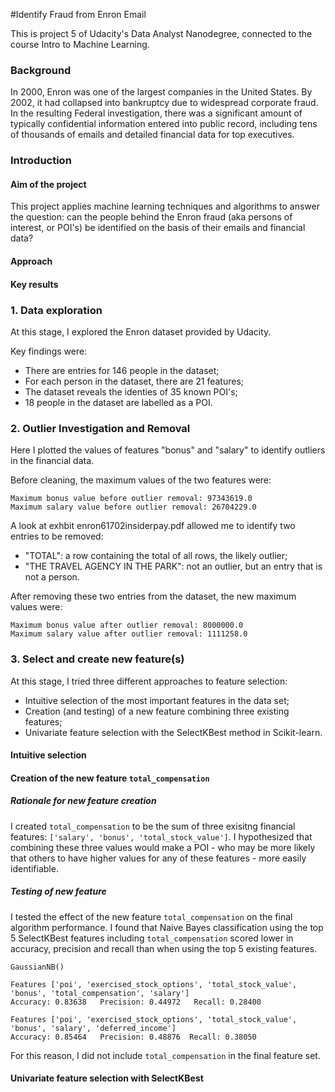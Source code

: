#Identify Fraud from Enron Email

This is project 5 of Udacity's Data Analyst Nanodegree, connected to the course Intro to Machine Learning.

### Background
In 2000, Enron was one of the largest companies in the United States. By 2002, it had collapsed into bankruptcy due to widespread corporate fraud. In the resulting Federal investigation, there was a significant amount of typically confidential information entered into public record, including tens of thousands of emails and detailed financial data for top executives.

### Introduction

#### Aim of the project
This project applies machine learning techniques and algorithms to answer the question: can the people behind the Enron fraud (aka persons of interest, or POI's) be identified on the basis of their emails and financial data?

#### Approach


#### Key results


### 1. Data exploration

At this stage, I explored the Enron dataset provided by Udacity.

Key findings were:
- There are entries for 146 people in the dataset;
- For each person in the dataset, there are 21 features;
- The dataset reveals the identies of 35 known POI's;
- 18 people in the dataset are labelled as a POI.

### 2. Outlier Investigation and Removal

Here I plotted the values of features "bonus" and "salary" to identify outliers in the financial data.

Before cleaning, the maximum values of the two features were:

```
Maximum bonus value before outlier removal: 97343619.0
Maximum salary value before outlier removal: 26704229.0
```

A look at exhbit enron61702insiderpay.pdf allowed me to identify two entries to be removed:

- "TOTAL": a row containing the total of all rows, the likely outlier;
- "THE TRAVEL AGENCY IN THE PARK": not an outlier, but an entry that is not a person.



After removing these two entries from the dataset, the new maximum values were:

```
Maximum bonus value after outlier removal: 8000000.0
Maximum salary value after outlier removal: 1111258.0
```

### 3. Select and create new feature(s)

At this stage, I tried three different approaches to feature selection:

- Intuitive selection of the most important features in the data set;
- Creation (and testing) of a new feature combining three existing features;
- Univariate feature selection with the SelectKBest method in Scikit-learn.

#### Intuitive selection

 

#### Creation of the new feature ```total_compensation```

##### Rationale for new feature creation

I created ```total_compensation``` to be the sum of three exisitng financial features:
```['salary', 'bonus', 'total_stock_value']```. I hypothesized that combining these three
values would make a POI - who may be more likely that others to have higher values for
any of these features - more easily identifiable.

##### Testing of new feature
I tested the effect of the new feature ```total_compensation``` on the final algorithm
performance. I found that Naive Bayes classification using the top 5 SelectKBest features
including ```total_compensation``` scored lower in accuracy, precision and recall than
when using the top 5 existing features.

```
GaussianNB()

Features ['poi', 'exercised_stock_options', 'total_stock_value', 'bonus', 'total_compensation', 'salary']
Accuracy: 0.83638   Precision: 0.44972   Recall: 0.28400 

Features ['poi', 'exercised_stock_options', 'total_stock_value', 'bonus', 'salary', 'deferred_income']
Accuracy: 0.85464   Precision: 0.48876  Recall: 0.38050
```

For this reason, I did not include ```total_compensation``` in the final feature set.

#### Univariate feature selection with SelectKBest



